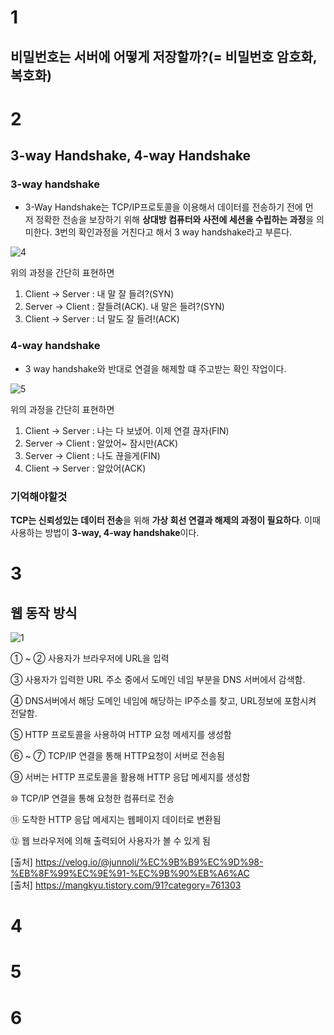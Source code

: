# 1
## 비밀번호는 서버에 어떻게 저장할까?(= 비밀번호 암호화, 복호화)

# 2
## 3-way Handshake, 4-way Handshake

### 3-way handshake
- 3-Way Handshake는 TCP/IP프로토콜을 이용해서 데이터를 전송하기 전에 먼저 정확한 전송을 보장하기 위해 **상대방 컴퓨터와 사전에 세션을 수립하는 과정**을 의미한다.
3번의 확인과정을 거친다고 해서 3 way handshake라고 부른다.

![4](https://user-images.githubusercontent.com/22884224/153829945-89b300e6-64a6-4e72-bf18-2e79a9978640.png)   

위의 과정을 간단히 표현하면   
1) Client → Server : 내 말 잘 들려?(SYN)   
2) Server → Client : 잘들려(ACK). 내 말은 들려?(SYN)   
3) Client → Server : 너 말도 잘 들려!(ACK)   
   
     
     
### 4-way handshake
- 3 way handshake와 반대로 연결을 해제할 떄 주고받는 확인 작업이다.

![5](https://user-images.githubusercontent.com/22884224/153830145-a72ffac9-742f-449a-a942-fb252493b003.png)   

위의 과정을 간단히 표현하면   
1) Client → Server : 나는 다 보냈어. 이제 연결 끊자(FIN)   
2) Server → Client : 알았어~ 잠시만(ACK)   
3) Server → Client : 나도 끊을게(FIN)   
4) Client → Server : 알았어(ACK)   
   
   
   
### 기억해야할것
   **TCP는 신뢰성있는 데이터 전송**을 위해 **가상 회선 연결과 해제의 과정이 필요하다**. 이때 사용하는 방법이 **3-way, 4-way handshake**이다.

# 3
## 웹 동작 방식
![1](https://user-images.githubusercontent.com/22884224/153759415-ceb3e59c-2d7c-47eb-9f40-a238ca874486.png)   
   
① ~ ② 사용자가 브라우저에 URL을 입력

③ 사용자가 입력한 URL 주소 중에서 도메인 네임 부분을 DNS 서버에서 감색함. 

④ DNS서버에서 해당 도메인 네임에 해당하는 IP주소를 찾고, URL정보에 포함시켜 전달함. 

⑤ HTTP 프로토콜을 사용하여 HTTP 요청 메세지를 생성함

⑥ ~ ⑦ TCP/IP 연결을 통해 HTTP요청이 서버로 전송됨

⑨ 서버는 HTTP 프로토콜을 활용해 HTTP 응답 메세지를 생성함

⑩ TCP/IP 연결을 통해 요청한 컴퓨터로 전송

⑪ 도착한 HTTP 응답 메세지는 웹페이지 데이터로 변환됨

⑫ 웹 브라우저에 의해 출력되어 사용자가 볼 수 있게 됨

[출처] https://velog.io/@junnoli/%EC%9B%B9%EC%9D%98-%EB%8F%99%EC%9E%91-%EC%9B%90%EB%A6%AC   
[출처] https://mangkyu.tistory.com/91?category=761303

# 4

# 5

# 6
